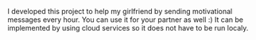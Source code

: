 I developed this project to help my girlfriend by sending motivational messages every hour. You can use it for your partner as well :)
It can be implemented by using cloud services so it does not have to be run localy.
